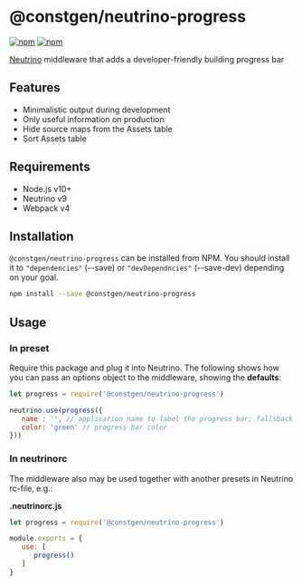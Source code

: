 # @constgen/neutrino-progress

[![npm](https://img.shields.io/npm/v/@constgen/neutrino-progress.svg)](https://www.npmjs.com/package/@constgen/neutrino-progress)
[![npm](https://img.shields.io/npm/dt/@constgen/neutrino-progress.svg)](https://www.npmjs.com/package/@constgen/neutrino-progress)

[Neutrino](https://neutrino.js.org) middleware that adds a developer-friendly building progress bar

## Features

- Minimalistic output during development
- Only useful information on production
- Hide source maps from the Assets table
- Sort Assets table

## Requirements

- Node.js v10+
- Neutrino v9
- Webpack v4

## Installation

`@constgen/neutrino-progress` can be installed from NPM. You should install it to `"dependencies"` (--save) or `"devDependncies"` (--save-dev) depending on your goal.

```bash
npm install --save @constgen/neutrino-progress
```

## Usage

### In preset

Require this package and plug it into Neutrino. The following shows how you can pass an options object to the middleware, showing the **defaults**:

```js
let progress = require('@constgen/neutrino-progress')

neutrino.use(progress({
   name : '', // application name to label the progress bar; fallsback to the information from package.json
   color: 'green' // progress bar color
}))
```

### In **neutrinorc**

The middleware also may be used together with another presets in Neutrino rc-file, e.g.:

**.neutrinorc.js**

```js
let progress = require('@constgen/neutrino-progress')

module.exports = {
   use: [
      progress()
   ]
}
```